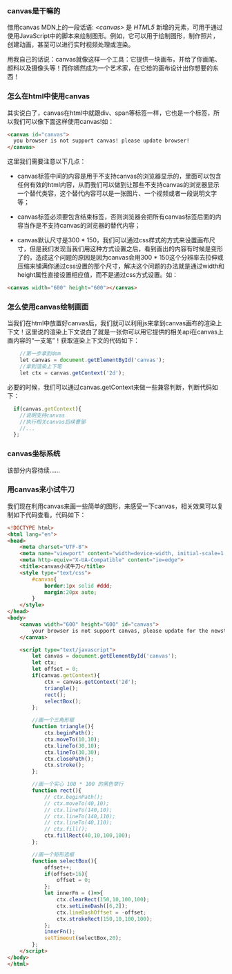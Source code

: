### canvas是干嘛的

借用canvas MDN上的一段话语: *\<canvas\>* 是  *HTML5*  新增的元素，可用于通过使用JavaScript中的脚本来绘制图形。例如，它可以用于绘制图形，制作照片，创建动画，甚至可以进行实时视频处理或渲染。

用我自己的话说：canvas就像这样一个工具：它提供一块画布，并给了你画笔、颜料以及摄像头等！而你嫣然成为一个艺术家，在它给的画布设计出你想要的东西！

### 怎么在html中使用canvas

其实说白了，canvas在html中就跟div、span等标签一样，它也是一个标签，所以我们可以像下面这样使用canvas!如：

```html
<canvas id="canvas">
  you browser is not support canvas! please update browser!
</canvas>
```
这里我们需要注意以下几点：

* canvas标签中间的内容是用于不支持canvas的浏览器显示的，里面可以包含任何有效的html内容，从而我们可以做到让那些不支持canvas的浏览器显示一个替代类容，这个替代内容可以是一张图片、一个视频或者一段说明文字等；

* canvas标签必须要包含结束标签</canvas>，否则浏览器会把所有canvas标签后面的内容当作是不支持canvas的浏览器的替代内容；

* canvas默认尺寸是300 * 150，我们可以通过css样式的方式来设置画布尺寸，但是我们发现当我们用这种方式设置之后，看到画出的内容有时候是变形了的，造成这个问题的原因是因为canvas会用300 * 150这个分辨率去拉伸或压缩来铺满你通过css设置的那个尺寸，解决这个问题的办法就是通过width和height属性直接设置相应值，而不是通过css方式设置。如：

```html
<canvas width="600" height="600"></canvas>
```

### 怎么使用canvas绘制画面

当我们在html中放置好canvas后，我们就可以利用js来拿到canvas画布的渲染上下文！这里说的渲染上下文说白了就是一张你可以用它提供的相关api在canvas上画内容的“一支笔”！获取渲染上下文的代码如下：

```javascript
    //第一步拿到dom
    let canvas = document.getElementById('canvas');
    //拿到渲染上下笔
    let ctx = canvas.getContext('2d');
```

必要的时候，我们可以通过canvas.getContext来做一些兼容判断，判断代码如下：

```javascript
  if(canvas.getContext){
    //说明支持canvas
    //执行相关canvas后续曹邹
    //...
  };
```

### canvas坐标系统

该部分内容待续……

### 用canvas来小试牛刀

我们现在利用canvas来画一些简单的图形，来感受一下canvas，相关效果可以复制如下代码查看。代码如下：

```html
<!DOCTYPE html>
<html lang="en">
<head>
    <meta charset="UTF-8">
    <meta name="viewport" content="width=device-width, initial-scale=1.0">
    <meta http-equiv="X-UA-Compatible" content="ie=edge">
    <title>canvas小试牛刀</title>
    <style type="text/css">
        #canvas{
            border:1px solid #ddd;
            margin:20px auto;
        }
    </style>
</head>
<body>
    <canvas width="600" height="600" id="canvas">
        your browser is not support canvas, please update for the newst browser!
    </canvas>

    <script type="text/javascript">
        let canvas = document.getElementById('canvas');
        let ctx;
        let offset = 0;
        if(canvas.getContext){
            ctx = canvas.getContext('2d');
            triangle();
            rect();
            selectBox();
        };

        //画一个三角形框
        function triangle(){
            ctx.beginPath();
            ctx.moveTo(10,10);
            ctx.lineTo(30,10);
            ctx.lineTo(30,30);
            ctx.closePath();
            ctx.stroke();
        };

        //画一个实心 100 * 100 的黑色举行
        function rect(){
            // ctx.beginPath();
            // ctx.moveTo(40,10);
            // ctx.lineTo(140,10);
            // ctx.lineTo(140,110);
            // ctx.lineTo(40,110);
            // ctx.fill();
            ctx.fillRect(40,10,100,100);
        };

        //画一个矩形选框
        function selectBox(){
            offset++;
            if(offset>16){
                offset = 0;
            };
            let innerFn = ()=>{
                ctx.clearRect(150,10,100,100);
                ctx.setLineDash([6,2]);
                ctx.lineDashOffset = -offset;
                ctx.strokeRect(150,10,100,100);
            };
            innerFn();
            setTimeout(selectBox,20);            
        };
    </script>
</body>
</html>
```


